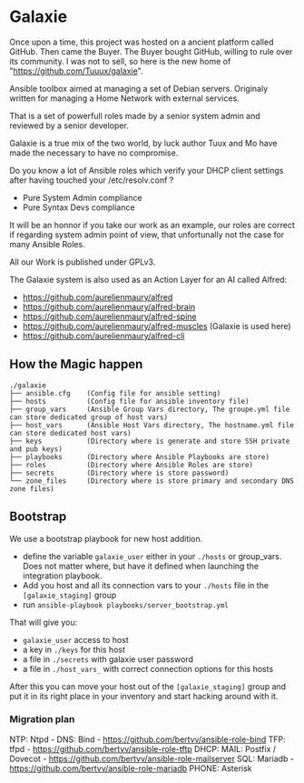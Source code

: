 # Galaxie

Once upon a time, this project was hosted on a 
ancient platform called GitHub. Then came the Buyer.
The Buyer bought GitHub, willing to rule over its community.
I was not to sell, so here is the new home of "https://github.com/Tuuux/galaxie".


Ansible toolbox aimed at managing a set of Debian servers. Originaly written for managing a Home Network with external services.

That is a set of powerfull roles made by a senior system admin and reviewed by a senior developer.

Galaxie is a true mix of the two world, by luck author Tuux and Mo have made the necessary to have no compromise.

Do you know a lot of Ansible roles which verify your DHCP client settings after having touched your /etc/resolv.conf ?

- Pure System Admin compliance
- Pure Syntax Devs compliance

It will be an honnor if you take our work as an example, our roles are correct if regarding system admin point of view, that unfortunally not the case for many Ansible Roles.

All our Work is published under GPLv3.

The Galaxie system is also used as an Action Layer for an AI called Alfred: 

* https://github.com/aurelienmaury/alfred
* https://github.com/aurelienmaury/alfred-brain
* https://github.com/aurelienmaury/alfred-spine
* https://github.com/aurelienmaury/alfred-muscles (Galaxie is used here)
* https://github.com/aurelienmaury/alfred-cli

## How the Magic happen

```
./galaxie
├── ansible.cfg    (Config file for ansible setting)
├── hosts          (Config file for ansible inventory file)
├── group_vars     (Ansible Group Vars directory, The groupe.yml file can store dedicated group of host vars)
├── host_vars      (Ansible Host Vars directory, The hostname.yml file can store dedicated host vars)
├── keys           (Directory where is generate and store SSH private and pub keys)
├── playbooks      (Directory where Ansible Playbooks are store)
├── roles          (Directory where Ansible Roles are store)
├── secrets        (Directory where is store password)
└── zone_files     (Directory where is store primary and secondary DNS zone files)
```

## Bootstrap

We use a bootstrap playbook for new host addition.

* define the variable `galaxie_user` either in your `./hosts` or group_vars. Does not matter where, but have it defined when launching the integration playbook.
* Add you host and all its connection vars to your `./hosts` file in the `[galaxie_staging]` group
* run `ansible-playbook playbooks/server_bootstrap.yml`

That will give you:

* `galaxie_user` access to host
* a key in `./keys` for this host
* a file in `./secrets` with galaxie user password
* a file in `./host_vars_` with correct connection options for this hosts

After this you can move your host out of the `[galaxie_staging]` group and put it in its right place in your inventory and start hacking around with it.

### Migration plan

NTP: Ntpd - 
DNS: Bind - https://github.com/bertvv/ansible-role-bind
TFP: tfpd - https://github.com/bertvv/ansible-role-tftp
DHCP: 
MAIL: Postfix / Dovecot - https://github.com/bertvv/ansible-role-mailserver
SQL: Mariadb - https://github.com/bertvv/ansible-role-mariadb
PHONE: Asterisk 

